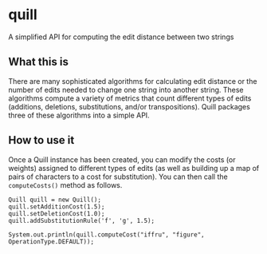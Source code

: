 # quill
A simplified API for computing the edit distance between two strings

## What this is
There are many sophisticated algorithms for calculating edit distance or the number of edits needed to change one string into another string. These algorithms compute a variety of metrics that count different types of edits (additions, deletions, substitutions, and/or transpositions). Quill packages three of these algorithms into a simple API.

## How to use it
Once a Quill instance has been created, you can modify the costs (or weights) assigned to different types of edits (as well as building up a map of pairs of characters to a cost for substitution). You can then call the `computeCosts()` method as follows.
```
Quill quill = new Quill();
quill.setAdditionCost(1.5);
quill.setDeletionCost(1.0);
quill.addSubstitutionRule('f', 'g', 1.5);

System.out.println(quill.computeCost("iffru", "figure", OperationType.DEFAULT));
```

